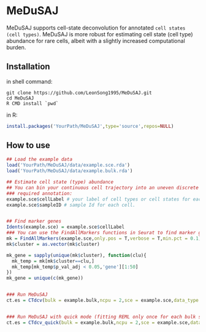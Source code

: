 # MeDuSAJ
MeDuSAJ supports cell-state deconvolution for annotated `cell states (cell types)`. MeDuSAJ is more robust for estimating cell state (cell type) abundance for rare cells, albeit with a slightly increased computational burden. 


## Installation
in shell command:
```shell
git clone https://github.com/LeonSong1995/MeDuSAJ.git
cd MeDuSAJ
R CMD install `pwd`
```
in R:
```R
install.packages('YourPath/MeDuSAJ',type='source',repos=NULL)
```

## How to use
```R
## Load the example data
load('YourPath/MeDuSAJ/data/example.sce.rda')
load('YourPath/MeDuSAJ/data/example.bulk.rda')

## Estimate cell state (type) abundance
## You can bin your continuous cell trajectory into an uneven discrete cell state. 
### required annotation:
example.sce$cellLabel # your label of cell types or cell states for each cell.
example.sce$sampleID # sample Id for each cell.


## Find marker genes
Idents(example.sce) = example.sce$cellLabel
### You can use the FindAllMarkers functions in Seurat to find marker genes for each cell state (cell type). 
mk = FindAllMarkers(example.sce,only.pos = T,verbose = T,min.pct = 0.1) 
mk$cluster = as.vector(mk$cluster)

mk_gene = sapply(unique(mk$cluster), function(clu){
  mk_temp = mk[mk$cluster==clu,]
  mk_temp[mk_temp$p_val_adj < 0.05,'gene'][1:50]  
})
mk_gene = unique(c(mk_gene))


### Run MeDuSAJ
ct.es = CTdcv(bulk = example.bulk,ncpu = 2,sce = example.sce,data_type = 'count',gene = mk_gene)


### Run MeDuSAJ with quick mode (fitting REML only once for each bulk sample).
ct.es = CTdcv_quick(bulk = example.bulk,ncpu = 2,sce = example.sce,data_type = 'count',gene = mk_gene)
```
